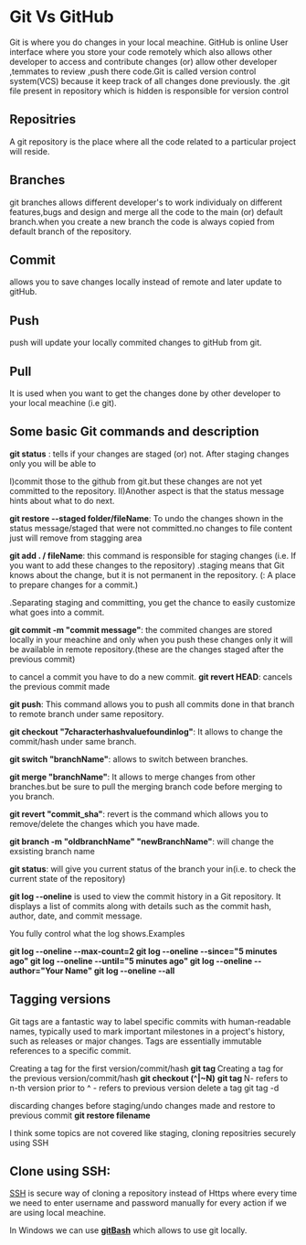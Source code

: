 # Git Vs GitHub
Git is where you do changes in your local meachine. GitHub is online User interface where you store your code remotely which also allows other developer to access and contribute changes (or) allow other developer ,temmates to review ,push there code.Git is called version control system(VCS) because it keep track of all changes done previously. the .git file present in repository which is hidden is responsible for version control

## Repositries
A git repository is the place where all the code related to a particular project will reside.

## Branches
git branches allows different developer's to work individualy on different features,bugs and design and merge all the code to the main (or) default branch.when you create a new branch the code is always copied from default branch of the repository.

## Commit
allows you to save changes locally instead of remote and later update to gitHub.

## Push
push will update your locally commited changes to gitHub from git.

## Pull
It is used when you want to get the changes done by other developer to your local meachine (i.e git).

## Some basic Git commands and description

**git status** : tells if your changes are staged (or) not. After staging changes only you will be able to

I)commit those to the github from git.but these changes are not yet committed to the repository.
II)Another aspect is that the status message hints about what to do next.


**git restore --staged folder/fileName**: To undo the changes shown in the status message/staged that were not committed.no changes to file content just will remove from stagging area 

**git add . / fileName**: this command is responsible for staging changes (i.e. If you want to add these changes to the repository)
.staging  means that Git knows about the change, but it is not permanent in the repository. (: A place to prepare changes for a commit.)

.Separating staging and committing, you get the chance to easily customize what goes into a commit.



**git commit -m "commit message"**: the commited changes are stored locally in your meachine and only  when you push these changes only it will be available in remote repository.(these are the changes staged after the previous commit)

to cancel a commit you have to do a new commit.
**git revert HEAD**: cancels the previous commit made


**git push**: This command allows you to push all commits done in that branch to remote branch under same repository.

**git checkout "7characterhashvaluefoundinlog"**: It allows to change the commit/hash under same branch.

**git switch "branchName"**: allows to switch between branches.

**git merge "branchName"**: It allows to merge changes from other branches.but be sure to pull the merging branch code before merging to you branch.

**git revert "commit_sha"**: revert is the command which allows you to remove/delete the changes which you have made. 

**git branch -m "oldbranchName" "newBranchName"**: will change the exsisting branch name

**git status**: will give you current status of the branch your in(i.e. to check the current state of the repository)

**git log --oneline**  is used to view the commit history in a Git repository. It displays a list of commits along with details such as the commit hash, author, date, and commit message.

You fully control what the log shows.Examples

**git log --oneline --max-count=2
git log --oneline --since="5 minutes ago"
git log --oneline --until="5 minutes ago"
git log --oneline --author="Your Name"
git log --oneline --all**

## Tagging versions

Git tags are a fantastic way to label specific commits with human-readable names, typically used to mark important milestones in a project's history, such as releases or major changes. Tags are essentially immutable references to a specific commit.

Creating a tag for the first version/commit/hash
**git tag <tagName>**
Creating a tag for the previous version/commit/hash
**git checkout <tagName>(^|~N)**
**git tag <previousVersionTagName>**
N- refers to n-th version prior to <tag>
^ - refers to previous version
delete a tag 
git tag -d <tagname>

discarding changes before staging/undo changes made and restore to previous commit
**git restore filename**



I think some topics are not covered like staging, cloning repositries securely using SSH

## Clone using SSH:

[SSH](https://docs.github.com/en/authentication/connecting-to-github-with-ssh) is secure way of cloning a repository instead of Https where every time we need to enter username and password manually for every action if we are using local meachine.

In Windows we can use **[gitBash](https://git-scm.com/download/win)** which allows to use git locally.  


